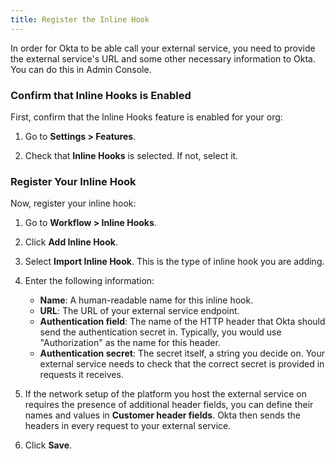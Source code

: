```yaml
---
title: Register the Inline Hook
---
```


In order for Okta to be able call your external service, you need to provide the external service's URL and some other necessary information to Okta. You can do this in Admin Console.

### Confirm that Inline Hooks is Enabled

First, confirm that the Inline Hooks feature is enabled for your org:

1. Go to **Settings > Features**.

1. Check that **Inline Hooks** is selected. If not, select it.

### Register Your Inline Hook

Now, register your inline hook:

1. Go to **Workflow > Inline Hooks**.

1. Click **Add Inline Hook**.

1. Select **Import Inline Hook**. This is the type of inline hook you are adding.

1. Enter the following information:
	- **Name**: A human-readable name for this inline hook.
	- **URL**: The URL of your external service endpoint.
	- **Authentication field**: The name of the HTTP header that Okta should send the authentication secret in. Typically, you would use "Authorization" as the name for this header.
	- **Authentication secret**: The secret itself, a string you decide on. Your external service needs to check that the correct secret is provided in requests it receives.

1. If the network setup of the platform you host the external service on requires the presence of additional header fields, you can define their names and values in **Customer header fields**. Okta then sends the headers in every request to your external service.

1. Click **Save**.

<NextSectionLink />

